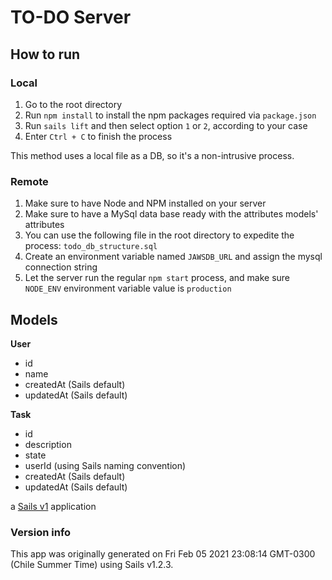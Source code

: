 # TO-DO Server

## How to run

### Local

1. Go to the root directory
2. Run `npm install` to install the npm packages required via `package.json`
3. Run `sails lift` and then select option `1` or `2`, according to your case
4. Enter `Ctrl + C` to finish the process

This method uses a local file as a DB, so it's a non-intrusive process.

### Remote

1. Make sure to have Node and NPM installed on your server
2. Make sure to have a MySql data base ready with the attributes models' attributes
3. You can use the following file in the root directory to expedite the process: `todo_db_structure.sql`
4. Create an environment variable named `JAWSDB_URL` and assign the mysql connection string
5. Let the server run the regular `npm start` process, and make sure `NODE_ENV` environment variable value is `production`

## Models

**User**

- id
- name
- createdAt (Sails default)
- updatedAt (Sails default)

**Task**

- id
- description
- state
- userId (using Sails naming convention)
- createdAt (Sails default)
- updatedAt (Sails default)

a [Sails v1](https://sailsjs.com) application

### Version info

This app was originally generated on Fri Feb 05 2021 23:08:14 GMT-0300 (Chile Summer Time) using Sails v1.2.3.

<!-- Internally, Sails used [`sails-generate@1.16.13`](https://github.com/balderdashy/sails-generate/tree/v1.16.13/lib/core-generators/new). -->

<!--
Note:  Generators are usually run using the globally-installed `sails` CLI (command-line interface).  This CLI version is _environment-specific_ rather than app-specific, thus over time, as a project's dependencies are upgraded or the project is worked on by different developers on different computers using different versions of Node.js, the Sails dependency in its package.json file may differ from the globally-installed Sails CLI release it was originally generated with.  (Be sure to always check out the relevant [upgrading guides](https://sailsjs.com/upgrading) before upgrading the version of Sails used by your app.  If you're stuck, [get help here](https://sailsjs.com/support).)
-->
